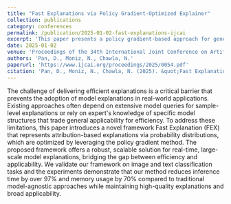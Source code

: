 ```yaml
---
title: "Fast Explanations via Policy Gradient-Optimized Explainer"
collection: publications
category: conferences
permalink: /publication/2025-01-02-fast-explanations-ijcai
excerpt: 'This paper presents a policy gradient-based approach for generating fast explanations of machine learning models.'
date: 2025-01-02
venue: 'Proceedings of the 34th International Joint Conference on Artificial Intelligence (IJCAI-25)'
authors: 'Pan, D., Moniz, N., Chawla, N.'
paperurl: 'https://www.ijcai.org/proceedings/2025/0054.pdf'
citation: 'Pan, D., Moniz, N., Chawla, N. (2025). &quot;Fast Explanations via Policy Gradient-Optimized Explainer.&quot; <i>In the Proceedings of 34th International Joint Conference on Artificial Intelligence (IJCAI-25)</i>.'
---
```


The challenge of delivering efficient explanations is a critical barrier that prevents the adoption of model explanations in real-world applications. Existing approaches often depend on extensive model queries for sample-level explanations or rely on expert's knowledge of specific model structures that trade general applicability for efficiency. To address these limitations, this paper introduces a novel framework Fast Explanation (FEX) that represents attribution-based explanations via probability distributions, which are optimized by leveraging the policy gradient method. The proposed framework offers a robust, scalable solution for real-time, large-scale model explanations, bridging the gap between efficiency and applicability. We validate our framework on image and text classification tasks and the experiments demonstrate that our method reduces inference time by over 97% and memory usage by 70% compared to traditional model-agnostic approaches while maintaining high-quality explanations and broad applicability.
